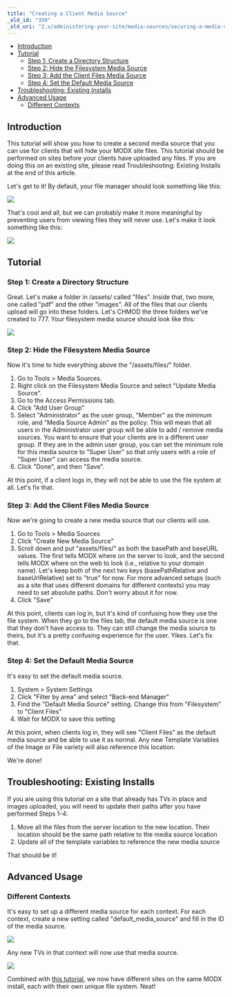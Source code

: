 ```yaml
---
title: "Creating a Client Media Source"
_old_id: "350"
_old_uri: "2.x/administering-your-site/media-sources/securing-a-media-source/creating-a-media-source-for-clients-tutorial"
---
```


- [Introduction](#introduction)
- [Tutorial](#tutorial)
  - [Step 1: Create a Directory Structure](#step-1-create-a-directory-structure)
  - [Step 2: Hide the Filesystem Media Source](#step-2-hide-the-filesystem-media-source)
  - [Step 3: Add the Client Files Media Source](#step-3-add-the-client-files-media-source)
  - [Step 4: Set the Default Media Source](#step-4-set-the-default-media-source)
- [Troubleshooting: Existing Installs](#troubleshooting-existing-installs)
- [Advanced Usage](#advanced-usage)
  - [Different Contexts](#different-contexts)



## Introduction

This tutorial will show you how to create a second media source that you can use for clients that will hide your MODX site files. This tutorial should be performed on sites before your clients have uploaded any files. If you are doing this on an existing site, please read Troubleshooting: Existing Installs at the end of this article.

Let's get to it! By default, your file manager should look something like this:

![](/download/attachments/41058455/modx1.png?version=1&modificationDate=1346437884000)

That's cool and all, but we can probably make it more meaningful by preventing users from viewing files they will never use. Let's make it look something like this:

![](/download/attachments/41058455/modx2.png?version=1&modificationDate=1346437945000)

## Tutorial

### Step 1: Create a Directory Structure

Great. Let's make a folder in /assets/ called "files". Inside that, two more, one called "pdf" and the other "images". All of the files that our clients upload will go into these folders. Let's CHMOD the three folders we've created to 777. Your filesystem media source should look like this:

![](/download/attachments/41058455/modx3.png?version=1&modificationDate=1346438045000)

### Step 2: Hide the Filesystem Media Source

Now it's time to hide everything above the "/assets/files/" folder.

1. Go to Tools > Media Sources.
2. Right click on the Filesystem Media Source and select "Update Media Source".
3. Go to the Access Permissions tab.
4. Click "Add User Group"
5. Select "Administrator" as the user group, "Member" as the minimum role, and "Media Source Admin" as the policy. This will mean that all users in the Administrator user group will be able to add / remove media sources. You want to ensure that your clients are in a different user group. If they are in the admin user group, you can set the minimum role for this media source to "Super User" so that only users with a role of "Super User" can access the media source.
6. Click "Done", and then "Save".

At this point, if a client logs in, they will not be able to use the file system at all. Let's fix that.

### Step 3: Add the Client Files Media Source

Now we're going to create a new media source that our clients will use.

1. Go to Tools > Media Sources
2. Click "Create New Media Source"
3. Scroll down and put "assets/files/" as both the basePath and baseURL values. The first tells MODX where on the server to look, and the second tells MODX where on the web to look (i.e., relative to your domain name). Let's keep both of the next two keys (basePathRelative and baseUrlRelative) set to "true" for now. For more advanced setups (such as a site that uses different domains for different contexts) you may need to set absolute paths. Don't worry about it for now.
4. Click "Save"

At this point, clients can log in, but it's kind of confusing how they use the file system. When they go to the files tab, the default media source is one that they don't have access to. They can still change the media source to theirs, but it's a pretty confusing experience for the user. Yikes. Let's fix that.

### Step 4: Set the Default Media Source

It's easy to set the default media source.

1. System > System Settings
2. Click "Filter by area" and select "Back-end Manager"
3. Find the "Default Media Source" setting. Change this from "Filesystem" to "Client Files"
4. Wait for MODX to save this setting

At this point, when clients log in, they will see "Client Files" as the default media source and be able to use it as normal. Any new Template Variables of the Image or File variety will also reference this location.

We're done!

## Troubleshooting: Existing Installs

If you are using this tutorial on a site that already has TVs in place and images uploaded, you will need to update their paths after you have performed Steps 1-4:

1. Move all the files from the server location to the new location. Their location should be the same path relative to the media source location
2. Update all of the template variables to reference the new media source

That should be it!

## Advanced Usage

### Different Contexts

It's easy to set up a different media source for each context. For each context, create a new setting called "default\_media\_source" and fill in the ID of the media source.

![](/download/attachments/41058455/modx4.png?version=1&modificationDate=1346438389000)

Any new TVs in that context will now use that media source.

 ![](/download/attachments/41058455/modx5.png?version=1&modificationDate=1346438434000)

Combined with [this tutorial](building-sites/contexts/virtual-host "Creating a Subdomain from a Folder using Virtual Hosts"), we now have different sites on the same MODX install, each with their own unique file system. Neat!
